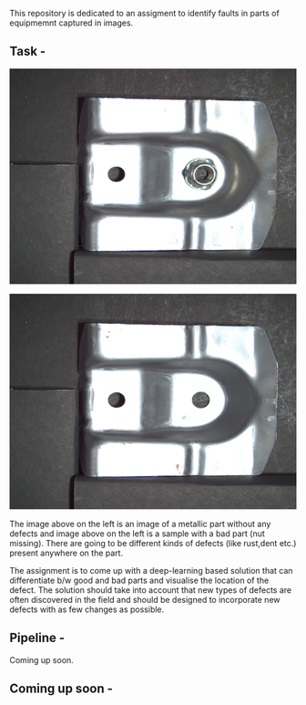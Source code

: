 This repository is dedicated to an assigment to identify faults in parts of equipmemnt captured in images. 

Task - 
--------
![good image](assets/good_image.png)

![bad image](assets/bad_image.png)


The image above on the left is an image of a metallic part without any defects and image above on the left is a sample with a bad part (nut missing). There are going to be different kinds of defects (like rust,dent etc.) present anywhere on the part.

The assignment is to come up with a deep-learning based solution that can differentiate b/w good and bad parts and visualise the location of the defect. The solution should take into account that new types of defects are often discovered in the field and should be designed to incorporate new defects with as few changes as possible.

Pipeline - 
------------
Coming up soon.


Coming up soon - 
------------------


	
